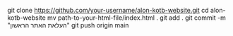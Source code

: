 git clone https://github.com/your-username/alon-kotb-website.git
cd alon-kotb-website
mv path-to-your-html-file/index.html .
git add .
git commit -m "העלאת האתר הראשון"
git push origin main

